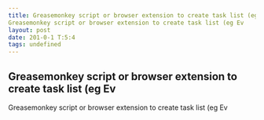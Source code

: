 ```yaml
---
title: Greasemonkey script or browser extension to create task list (eg EvGreasemonkey script or browser extension to create task list (eg Ev
layout: post
date: 201-0-1 T:5:4
tags: undefined
---
```

## Greasemonkey script or browser extension to create task list (eg EvGreasemonkey script or browser extension to create task list (eg Ev


